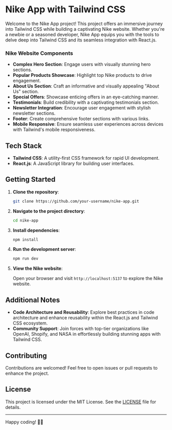 # Nike App with Tailwind CSS

Welcome to the Nike App project! This project offers an immersive journey into Tailwind CSS while building a captivating Nike website. Whether you're a newbie or a seasoned developer, Nike App equips you with the tools to delve deep into Tailwind CSS and its seamless integration with React.js.

### Nike Website Components

- **Complex Hero Section**: Engage users with visually stunning hero sections.
- **Popular Products Showcase**: Highlight top Nike products to drive engagement.
- **About Us Section**: Craft an informative and visually appealing "About Us" section.
- **Special Offers**: Showcase enticing offers in an eye-catching manner.
- **Testimonials**: Build credibility with a captivating testimonials section.
- **Newsletter Integration**: Encourage user engagement with stylish newsletter sections.
- **Footer**: Create comprehensive footer sections with various links.
- **Mobile Responsive**: Ensure seamless user experiences across devices with Tailwind's mobile responsiveness.

## Tech Stack

- **Tailwind CSS**: A utility-first CSS framework for rapid UI development.
- **React.js**: A JavaScript library for building user interfaces.

## Getting Started

1. **Clone the repository**:

   ```bash
   git clone https://github.com/your-username/nike-app.git
   ```

2. **Navigate to the project directory**:

   ```bash
   cd nike-app
   ```

3. **Install dependencies**:

   ```bash
   npm install
   ```

4. **Run the development server**:

   ```bash
   npm run dev
   ```

5. **View the Nike website**:

   Open your browser and visit `http://localhost:5137` to explore the Nike website.

## Additional Notes

- **Code Architecture and Reusability**: Explore best practices in code architecture and enhance reusability within the React.js and Tailwind CSS ecosystem.
- **Community Support**: Join forces with top-tier organizations like OpenAI, Shopify, and NASA in effortlessly building stunning apps with Tailwind CSS.

## Contributing

Contributions are welcomed! Feel free to open issues or pull requests to enhance the project.

## License

This project is licensed under the MIT License. See the [LICENSE](LICENSE) file for details.

---

Happy coding! 🚀👟

